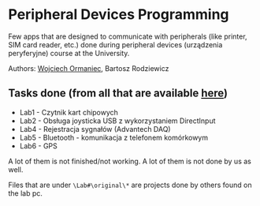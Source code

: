 # Peripheral Devices Programming
Few apps that are designed to communicate with peripherals (like printer, SIM card reader, etc.) done during peripheral devices (urządzenia peryferyjne) course at the University.

Authors: [Wojciech Ormaniec][Github TheMesoria], Bartosz Rodziewicz

## Tasks done (from all that are available [here](http://www.zsk.ict.pwr.wroc.pl/zsk/dyd/intinz/up/lab/))
* Lab1 - Czytnik kart chipowych
* Lab2 - Obsługa joysticka USB z wykorzystaniem DirectInput
* Lab4 - Rejestracja sygnałów (Advantech DAQ)
* Lab5 - Bluetooth - komunikacja z telefonem komórkowym
* Lab6 - GPS

A lot of them is not finished/not working. A lot of them is not done by us as well.

Files that are under `\Lab#\original\*` are projects done by others found on the lab pc.

[Github TheMesoria]: https://github.com/TheMesoria
